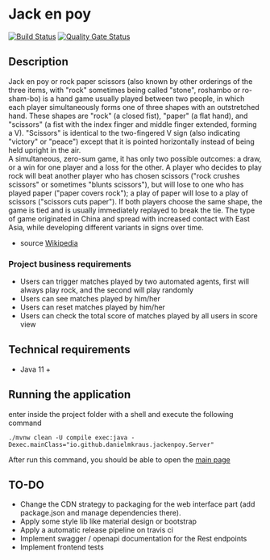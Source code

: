 # Jack en poy

[![Build Status](https://travis-ci.com/danielmkraus/jack-en-poy.svg?branch=master)](https://travis-ci.com/danielmkraus/jack-en-poy)
[![Quality Gate Status](https://sonarcloud.io/api/project_badges/measure?project=org.danielmkraus%3Ajack-en-poy&metric=alert_status)](https://sonarcloud.io/dashboard?id=org.danielmkraus%3Ajack-en-poy)

## Description
Jack en poy or rock paper scissors (also known by other orderings of the three items, with "rock" sometimes being called "stone", roshambo or ro-sham-bo) is a hand game usually played between two people, in which each player simultaneously forms one of three shapes with an outstretched hand. These shapes are "rock" (a closed fist), "paper" (a flat hand), and "scissors" (a fist with the index finger and middle finger extended, forming a V). "Scissors" is identical to the two-fingered V sign (also indicating "victory" or "peace") except that it is pointed horizontally instead of being held upright in the air.               
A simultaneous, zero-sum game, it has only two possible outcomes: a draw, or a win for one player and a loss for the other. A player who decides to play rock will beat another player who has chosen scissors ("rock crushes scissors" or sometimes "blunts scissors"), but will lose to one who has played paper ("paper covers rock"); a play of paper will lose to a play of scissors ("scissors cuts paper"). If both players choose the same shape, the game is tied and is usually immediately replayed to break the tie. The type of game originated in China and spread with increased contact with East Asia, while developing different variants in signs over time.
- source [Wikipedia](https://en.wikipedia.org/wiki/Rock_paper_scissors)
    
### Project business requirements

- Users can trigger matches played by two automated agents, first will always play rock, and the second will play randomly
- Users can see matches played by him/her
- Users can reset matches played by him/her 
- Users can check the total score of matches played by all users in score view

## Technical requirements

- Java 11 + 

## Running the application

enter inside the project folder with a shell and execute the following command
```
./mvnw clean -U compile exec:java -Dexec.mainClass="io.github.danielmkraus.jackenpoy.Server"
```

After run this command, you should be able to open the [main page](http://127.0.0.1:8080/webapp)

## TO-DO

- Change the CDN strategy to packaging for the web interface part (add package.json and manage dependencies there).
- Apply some style lib like material design or bootstrap
- Apply a automatic release pipeline on travis ci
- Implement swagger / openapi documentation for the Rest endpoints
- Implement frontend tests